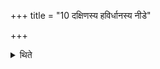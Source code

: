 +++
title = "10 दक्षिणस्य हविर्धानस्य नीडे"

+++

<details><summary>थिते</summary>

दक्षिणस्य हविर्धानस्य नीडे पूर्ववत्कृष्णाजिनास्तरणं राज्ञश्चासादनम् १०
</details>
